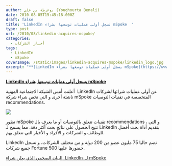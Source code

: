 ```yaml
---
author: يوغرطة بن علي (Youghourta Benali)
date: 2010-08-05T15:45:18.000Z
draft: false
title: 'LinkedIn تسجل أولى عمليات توسعها بشراء mSpoke  '
type: post
url: /2010/08/linkedin-acquires-mspoke/
categories:
  - أخبار الشركات
tags:
  - LinkedIn
  - mSpoke
coverImage: /static/images/linkedin-acquires-mspoke/linkedin_logo.jpg
excerpt: "**[LinkedIn يسجل أولى عمليات توسعها بشراء mSpoke](https://www.it-scoop.com/2010/08/linkedin-acquires-mspoke)**\n\nأعلنت أمس الشبكة الاجتماعية المهنية \_LinkedIn عن أولى عمليات شرائها لشركات ناشئة أخرى و التي تخص شراء شركة mSpoke المتخصصة في تقنيات التوصيات recommendations.\n\n\n\nتطور mSpoke تقنيات تتعلق بالتوصيات أو ما يعرف بالـ recommendations ،"
---
```

**[LinkedIn يسجل أولى عمليات توسعها بشراء mSpoke](https://www.it-scoop.com/2010/08/linkedin-acquires-mspoke)**

أعلنت أمس الشبكة الاجتماعية المهنية  LinkedIn عن أولى عمليات شرائها لشركات ناشئة أخرى و التي تخص شراء شركة mSpoke المتخصصة في تقنيات التوصيات recommendations.

![](/static/images/linkedin-acquires-mspoke/linkedin_logo.jpg)

تطور mSpoke تقنيات تتعلق بالتوصيات أو ما يعرف بالـ recommendations ، و التي تتيح الحصول على نتائج بحث أكثر دقة. مما يسمح لـ LinkedIn بتقديم أداة بحث أفضل للوظائف و الشركات و الأفراد و الأخبار التي تتعلق بهم.

LinkedIn تضم حاليا 75 مليون عضو من 200 دولة و من مختلف الشركات، و تسجل جميع شركات Fortune 500 حضورها عليها.

[البيان الصحفي الذي يعلن شراء  LinkedIn  لـ mSpoke](http://press.linkedin.com/mspoke-acquisition)
